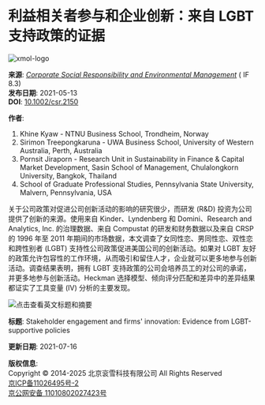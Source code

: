 # 利益相关者参与和企业创新：来自 LGBT 支持政策的证据

![xmol-logo](https://scdn.x-mol.com/jcss/images/logo-new.jpg)

**来源**: [_Corporate Social Responsibility and Environmental Management_](https://www.x-mol.com/ref/1661) ( IF 8.3)  
**发布日期**: 2021-05-13  
**DOI**: [10.1002/csr.2150](https://www.x-mol.com/paperRedirect/1392929300439089152)  

**作者**:  
1. Khine Kyaw - NTNU Business School, Trondheim, Norway  
2. Sirimon Treepongkaruna - UWA Business School, University of Western Australia, Perth, Australia  
3. Pornsit Jiraporn - Research Unit in Sustainability in Finance & Capital Market Development, Sasin School of Management, Chulalongkorn University, Bangkok, Thailand  
4. School of Graduate Professional Studies, Pennsylvania State University, Malvern, Pennsylvania, USA  

关于公司政策对促进公司创新活动的影响的研究很少，而研发 (R&D) 投资为公司提供了创新的来源。使用来自 Kinder、Lyndenberg 和 Domini、Research and Analytics, Inc. 的治理数据、来自 Compustat 的研发和财务数据以及来自 CRSP 的 1996 年至 2011 年期间的市场数据，本文调查了女同性恋、男同性恋、双性恋和跨性别者 (LGBT) 支持性公司政策促进美国公司的创新活动。如果对 LGBT 友好的政策允许包容性的工作环境，从而吸引和留住人才，企业就可以更多地参与创新活动。调查结果表明，拥有 LGBT 支持政策的公司会培养员工的对公司的承诺，并更多地参与创新活动。Heckman 选择模型、倾向评分匹配和差异中的差异结果都证实了工具变量 (IV) 分析的主要发现。

![点击查看英文标题和摘要](https://scdn.x-mol.com/jcss/images/paperTranslation.png)

**标题**: Stakeholder engagement and firms' innovation: Evidence from LGBT-supportive policies  

**更新日期**: 2021-07-16  

**版权信息**:  
Copyright © 2014-2025 北京衮雪科技有限公司 All Rights Reserved  
[京ICP备11026495号-2](https://beian.miit.gov.cn/)  
[京公网安备 11010802027423号](http://www.beian.gov.cn/portal/registerSystemInfo?recordcode=11010802027423)  